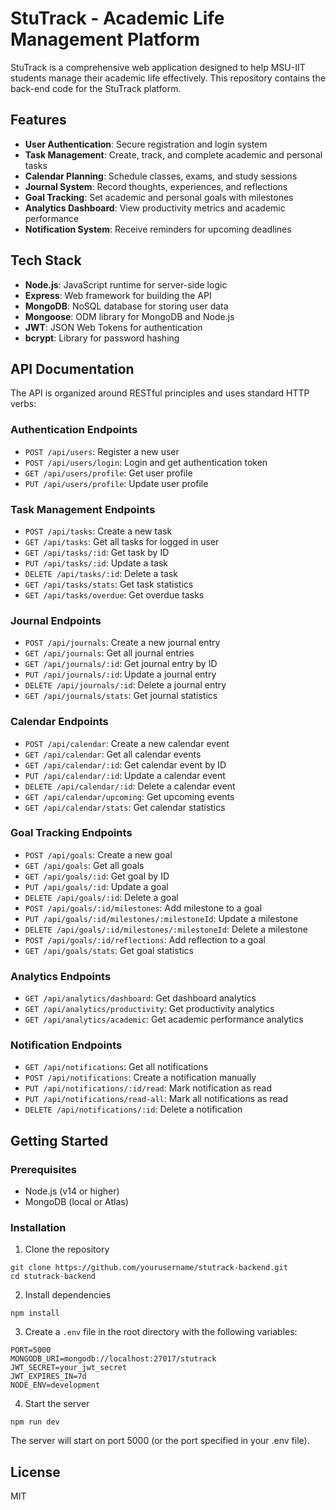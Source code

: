 # StuTrack - Academic Life Management Platform

StuTrack is a comprehensive web application designed to help MSU-IIT students manage their academic life effectively. This repository contains the back-end code for the StuTrack platform.

## Features

- **User Authentication**: Secure registration and login system
- **Task Management**: Create, track, and complete academic and personal tasks
- **Calendar Planning**: Schedule classes, exams, and study sessions
- **Journal System**: Record thoughts, experiences, and reflections
- **Goal Tracking**: Set academic and personal goals with milestones
- **Analytics Dashboard**: View productivity metrics and academic performance
- **Notification System**: Receive reminders for upcoming deadlines

## Tech Stack

- **Node.js**: JavaScript runtime for server-side logic
- **Express**: Web framework for building the API
- **MongoDB**: NoSQL database for storing user data
- **Mongoose**: ODM library for MongoDB and Node.js
- **JWT**: JSON Web Tokens for authentication
- **bcrypt**: Library for password hashing

## API Documentation

The API is organized around RESTful principles and uses standard HTTP verbs:

### Authentication Endpoints

- `POST /api/users`: Register a new user
- `POST /api/users/login`: Login and get authentication token
- `GET /api/users/profile`: Get user profile
- `PUT /api/users/profile`: Update user profile

### Task Management Endpoints

- `POST /api/tasks`: Create a new task
- `GET /api/tasks`: Get all tasks for logged in user
- `GET /api/tasks/:id`: Get task by ID
- `PUT /api/tasks/:id`: Update a task
- `DELETE /api/tasks/:id`: Delete a task
- `GET /api/tasks/stats`: Get task statistics
- `GET /api/tasks/overdue`: Get overdue tasks

### Journal Endpoints

- `POST /api/journals`: Create a new journal entry
- `GET /api/journals`: Get all journal entries
- `GET /api/journals/:id`: Get journal entry by ID
- `PUT /api/journals/:id`: Update a journal entry
- `DELETE /api/journals/:id`: Delete a journal entry
- `GET /api/journals/stats`: Get journal statistics

### Calendar Endpoints

- `POST /api/calendar`: Create a new calendar event
- `GET /api/calendar`: Get all calendar events
- `GET /api/calendar/:id`: Get calendar event by ID
- `PUT /api/calendar/:id`: Update a calendar event
- `DELETE /api/calendar/:id`: Delete a calendar event
- `GET /api/calendar/upcoming`: Get upcoming events
- `GET /api/calendar/stats`: Get calendar statistics

### Goal Tracking Endpoints

- `POST /api/goals`: Create a new goal
- `GET /api/goals`: Get all goals
- `GET /api/goals/:id`: Get goal by ID
- `PUT /api/goals/:id`: Update a goal
- `DELETE /api/goals/:id`: Delete a goal
- `POST /api/goals/:id/milestones`: Add milestone to a goal
- `PUT /api/goals/:id/milestones/:milestoneId`: Update a milestone
- `DELETE /api/goals/:id/milestones/:milestoneId`: Delete a milestone
- `POST /api/goals/:id/reflections`: Add reflection to a goal
- `GET /api/goals/stats`: Get goal statistics

### Analytics Endpoints

- `GET /api/analytics/dashboard`: Get dashboard analytics
- `GET /api/analytics/productivity`: Get productivity analytics
- `GET /api/analytics/academic`: Get academic performance analytics

### Notification Endpoints

- `GET /api/notifications`: Get all notifications
- `POST /api/notifications`: Create a notification manually
- `PUT /api/notifications/:id/read`: Mark notification as read
- `PUT /api/notifications/read-all`: Mark all notifications as read
- `DELETE /api/notifications/:id`: Delete a notification

## Getting Started

### Prerequisites

- Node.js (v14 or higher)
- MongoDB (local or Atlas)

### Installation

1. Clone the repository
```
git clone https://github.com/yourusername/stutrack-backend.git
cd stutrack-backend
```

2. Install dependencies
```
npm install
```

3. Create a `.env` file in the root directory with the following variables:
```
PORT=5000
MONGODB_URI=mongodb://localhost:27017/stutrack
JWT_SECRET=your_jwt_secret
JWT_EXPIRES_IN=7d
NODE_ENV=development
```

4. Start the server
```
npm run dev
```

The server will start on port 5000 (or the port specified in your .env file).

## License

MIT